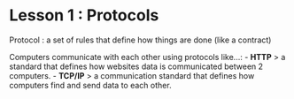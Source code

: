 # Lesson 1 : Protocols 

Protocol
: a set of rules that define how things are done (like a contract)

Computers communicate with each other using protocols like...:
    - **HTTP** > a standard that defines how websites data is communicated between 2 computers.
    - **TCP/IP** > a communication standard that defines how computers find and send data to each other.